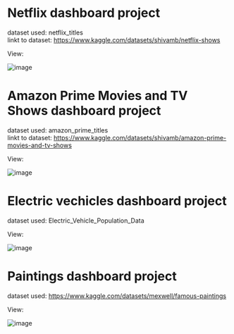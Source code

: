 # Netflix dashboard project 
dataset used: netflix_titles     
linkt to dataset: https://www.kaggle.com/datasets/shivamb/netflix-shows   

   View:   

![image](https://github.com/paci00/PowerBi_portfolio/assets/153626884/f10bb83d-f5e7-41d2-b095-89a794803b86)   

# Amazon Prime Movies and TV Shows dashboard project 
dataset used: amazon_prime_titles     
linkt to dataset: https://www.kaggle.com/datasets/shivamb/amazon-prime-movies-and-tv-shows

   View:   

![image](https://github.com/paci00/PowerBi_portfolio/assets/153626884/a5078c87-d479-468f-9952-7d5a434e94b4)   

# Electric vechicles dashboard project 
dataset used: Electric_Vehicle_Population_Data     

   View:   

![image](https://github.com/paci00/PowerBi_portfolio/assets/153626884/a0eb0fce-6db8-47c6-af99-be2afbec4507)   

# Paintings dashboard project 
dataset used: https://www.kaggle.com/datasets/mexwell/famous-paintings

   View:   

![image](https://github.com/paci00/PowerBi_portfolio/assets/153626884/ad8e64fb-dcf2-48fc-8710-4ac3267eebdb)






